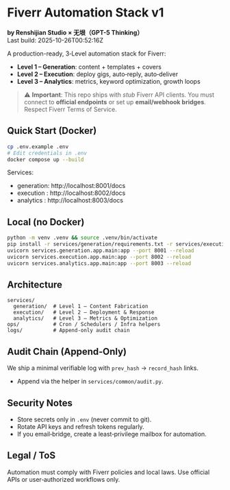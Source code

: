 # Fiverr Automation Stack v1
**by Renshijian Studio × 无垠（GPT-5 Thinking）**  
Last build: 2025-10-26T00:52:16Z

A production-ready, 3‑Level automation stack for Fiverr:
- **Level 1 – Generation**: content + templates + covers
- **Level 2 – Execution**: deploy gigs, auto‑reply, auto‑deliver
- **Level 3 – Analytics**: metrics, keyword optimization, growth loops

> ⚠️ **Important**: This repo ships with *stub* Fiverr API clients. You must connect to **official endpoints** or set up **email/webhook bridges**. Respect Fiverr Terms of Service.

## Quick Start (Docker)
```bash
cp .env.example .env
# Edit credentials in .env
docker compose up --build
```

Services:
- generation: http://localhost:8001/docs
- execution : http://localhost:8002/docs
- analytics : http://localhost:8003/docs

## Local (no Docker)
```bash
python -m venv .venv && source .venv/bin/activate
pip install -r services/generation/requirements.txt -r services/execution/requirements.txt -r services/analytics/requirements.txt
uvicorn services.generation.app.main:app --port 8001 --reload
uvicorn services.execution.app.main:app --port 8002 --reload
uvicorn services.analytics.app.main:app --port 8003 --reload
```

## Architecture
```
services/
  generation/  # Level 1 – Content Fabrication
  execution/   # Level 2 – Deployment & Response
  analytics/   # Level 3 – Metrics & Optimization
ops/           # Cron / Schedulers / Infra helpers
logs/          # Append-only audit chain
```

## Audit Chain (Append‑Only)
We ship a minimal verifiable log with `prev_hash` → `record_hash` links.
- Append via the helper in `services/common/audit.py`.

## Security Notes
- Store secrets only in `.env` (never commit to git).
- Rotate API keys and refresh tokens regularly.
- If you email‑bridge, create a least‑privilege mailbox for automation.

## Legal / ToS
Automation must comply with Fiverr policies and local laws. Use official APIs or user‑authorized workflows only.
